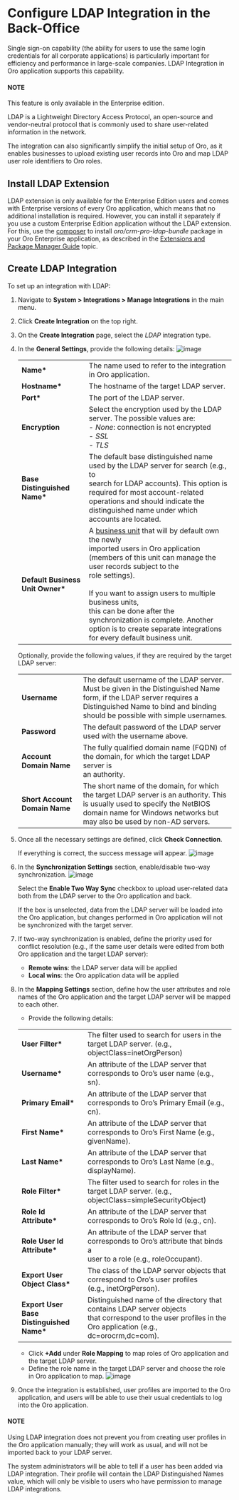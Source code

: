 <a id="user-guide-ldap-integration"></a>

# Configure LDAP Integration in the Back-Office

Single sign-on capability (the ability for users to use the same login credentials for all corporate applications) is
particularly important for efficiency and performance in large-scale companies. LDAP Integration in Oro application supports this capability.

#### NOTE
This feature is only available in the Enterprise edition.

LDAP is a Lightweight Directory Access Protocol, an open-source and vendor-neutral protocol that is commonly used to
share user-related information in the network.

The integration can also significantly simplify the initial setup of Oro, as it enables businesses to upload existing
user records into Oro and map LDAP user role identifiers to Oro roles.

## Install LDAP Extension

LDAP extension is only available for the Enterprise Edition users and comes with Enterprise versions of every Oro
application, which means that no additional installation is required. However, you can install it separately if you use a custom Enterprise Edition application without the LDAP extension. For this, use the <a href="https://getcomposer.org/doc/03-cli.md#require" target="_blank">composer</a> to install *oro/crm-pro-ldap-bundle* package in your Oro Enterprise application, as described in the [Extensions and Package Manager Guide](../../../../backend/extension/install-extension.md#cookbook-extensions-composer) topic.

## Create LDAP Integration

To set up an integration with LDAP:

1. Navigate to **System > Integrations > Manage Integrations** in the main menu.
2. Click **Create Integration** on the top right.
3. On the **Create Integration** page, select the *LDAP* integration type.
4. In the **General Settings**, provide the following details:
   ![image](user/img/system/integrations/ldap/ldap_general.png)

   |                                   |                                                                                                                                                                                                                                                                                                                                                                                                                                          |
   |-----------------------------------|------------------------------------------------------------------------------------------------------------------------------------------------------------------------------------------------------------------------------------------------------------------------------------------------------------------------------------------------------------------------------------------------------------------------------------------|
   | **Name\***                        | The name used to refer to the integration in Oro application.                                                                                                                                                                                                                                                                                                                                                                            |
   | **Hostname\***                    | The hostname of the target LDAP server.                                                                                                                                                                                                                                                                                                                                                                                                  |
   | **Port\***                        | The port of the LDAP server.                                                                                                                                                                                                                                                                                                                                                                                                             |
   | **Encryption**                    | Select the encryption used by the LDAP server. The possible values are:<br/>- *None*: connection is not encrypted<br/>- *SSL*<br/>- *TLS*                                                                                                                                                                                                                                                                                                |
   | **Base Distinguished Name\***     | The default base distinguished name used by the LDAP server for search (e.g., to<br/>search for LDAP accounts). This option is required for most account-related operations and should indicate the<br/>distinguished name under which accounts are located.                                                                                                                                                                             |
   | **Default Business Unit Owner\*** | A [business unit](../../../glossary.md#term-Business-Unit) that will by default own the newly<br/>imported users in Oro application (members of this unit can manage the user records subject to the<br/>role settings).<br/><br/>If you want to assign users to multiple business units,<br/>this can be done after the synchronization is complete. Another option is to create separate integrations for every default business unit. |

   Optionally, provide the following values, if they are required by the target LDAP server:

   |                               |                                                                                                                                                                                                               |
   |-------------------------------|---------------------------------------------------------------------------------------------------------------------------------------------------------------------------------------------------------------|
   | **Username**                  | The default username of the LDAP server.<br/>Must be given in the Distinguished Name form, if the LDAP server requires a Distinguished Name to bind and binding<br/>should be possible with simple usernames. |
   | **Password**                  | The default password of the LDAP server used with the username above.                                                                                                                                         |
   | **Account Domain Name**       | The fully qualified domain name (FQDN) of the domain, for which the target LDAP server is<br/>an authority.                                                                                                   |
   | **Short Account Domain Name** | The short name of the domain, for which the target LDAP server is an authority. This<br/>is usually used to specify the NetBIOS domain name for Windows networks but may also be used by non-AD servers.      |
5. Once all the necessary settings are defined, click **Check Connection**.

   If everything is correct, the success message will appear.
   ![image](user/img/system/integrations/ldap/ldap_check_connection.png)
6. In the **Synchronization Settings** section, enable/disable two-way synchronization.
   ![image](user/img/system/integrations/ldap/ldap_synch.png)

   Select the **Enable Two Way Sync** checkbox to upload user-related data both from the LDAP server to the Oro application and back.

   If the box is unselected, data from the LDAP server will be loaded into the Oro application, but changes performed in Oro application will not be synchronized with the target server.
7. If two-way synchronization is enabled, define the priority used for conflict resolution (e.g., if the same user details were edited from both Oro application and the target LDAP server):
   * **Remote wins**: the LDAP server data will be applied
   * **Local wins**: the Oro application data will be applied
8. In the **Mapping Settings** section, define how the user attributes and role names of the Oro application and the target LDAP server will be mapped to each other.
   * Provide the following details:

   |                                           |                                                                                                                                                                  |
   |-------------------------------------------|------------------------------------------------------------------------------------------------------------------------------------------------------------------|
   | **User Filter\***                         | The filter used to search for users in the target LDAP server. (e.g.,<br/>objectClass=inetOrgPerson)                                                             |
   | **Username\***                            | An attribute of the LDAP server that corresponds to Oro’s user name (e.g., sn).                                                                                  |
   | **Primary Email\***                       | An attribute of the LDAP server that corresponds to Oro’s Primary Email (e.g., cn).                                                                              |
   | **First Name\***                          | An attribute of the LDAP server that corresponds to Oro’s First Name (e.g., givenName).                                                                          |
   | **Last Name\***                           | An attribute of the LDAP server that corresponds to Oro’s Last Name (e.g., displayName).                                                                         |
   | **Role Filter\***                         | The filter used to search for roles in the target LDAP server. (e.g.,<br/>objectClass=simpleSecurityObject)                                                      |
   | **Role Id Attribute\***                   | An attribute of the LDAP server that corresponds to Oro’s Role Id (e.g., cn).                                                                                    |
   | **Role User Id Attribute\***              | An attribute of the LDAP server that corresponds to Oro’s attribute that binds a<br/>user to a role (e.g., roleOccupant).                                        |
   | **Export User Object Class\***            | The class of the LDAP server objects that correspond to Oro’s user profiles<br/>(e.g., inetOrgPerson).                                                           |
   | **Export User Base Distinguished Name\*** | Distinguished name of the directory that contains LDAP server objects<br/>that correspond to  the user profiles in the Oro application (e.g., dc=orocrm,dc=com). |
   * Click **+Add** under **Role Mapping** to map roles of Oro application and the target LDAP server.
   * Define the role name in the target LDAP server and choose the role in Oro application to map.
     ![image](user/img/system/integrations/ldap/ldap_role_mapping_add_role.png)

9. Once the integration is established, user profiles are imported to the Oro application, and users will be able to use their
usual credentials to log into the Oro application.

#### NOTE
Using LDAP integration does not prevent you from creating user profiles in the Oro application manually; they will work as usual, and will not be imported back to your LDAP server.

The system administrators will be able to tell if a user has been added via LDAP integration. Their profile will contain the LDAP Distinguished Names value, which will only be visible to users who have permission to manage LDAP integrations.
